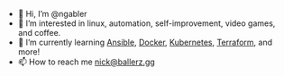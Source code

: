 - 👋 Hi, I’m @ngabler
- 👀 I’m interested in linux, automation, self-improvement, video games, and coffee.
- 🌱 I’m currently learning [Ansible](https://www.ansible.com/), [Docker](https://www.docker.com/), [Kubernetes](https://kubernetes.io/), [Terraform](https://www.terraform.io/), and more!
- 📫 How to reach me nick@ballerz.gg

<!---
ngabler/ngabler is a ✨ special ✨ repository because its `README.md` (this file) appears on your GitHub profile.
You can click the Preview link to take a look at your changes.
--->
